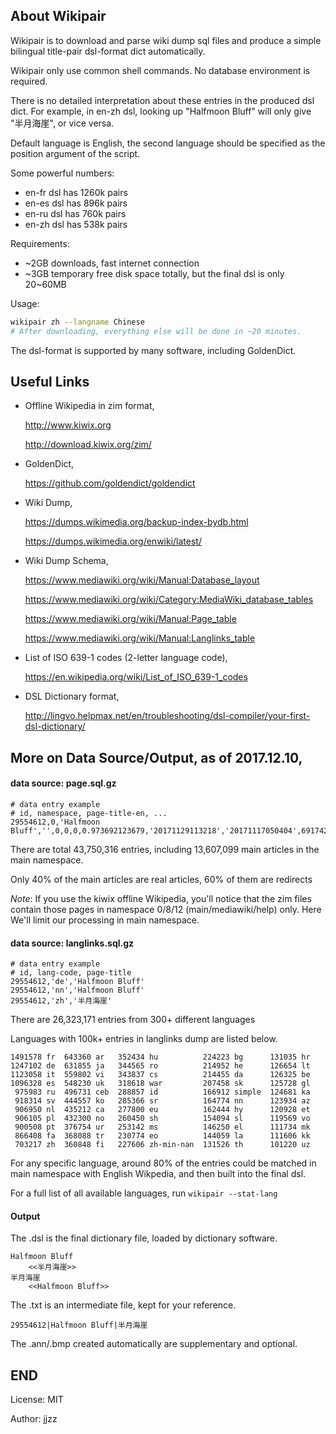 ## About Wikipair

Wikipair is to download and parse wiki dump sql files and produce
a simple bilingual title-pair dsl-format dict automatically.

Wikipair only use common shell commands. No database environment is required.

There is no detailed interpretation about these entries in the produced
dsl dict. For example, in en-zh dsl, looking up "Halfmoon Bluff" will
only give "半月海崖", or vice versa.

Default language is English, the second language should be specified as
the position argument of the script.

Some powerful numbers:
* en-fr dsl has 1260k pairs
* en-es dsl has  896k pairs
* en-ru dsl has  760k pairs
* en-zh dsl has  538k pairs

Requirements:
* \~2GB downloads, fast internet connection
* \~3GB temporary free disk space totally, but the final dsl is only 20\~60MB

Usage:
```bash
wikipair zh --langname Chinese
# After downloading, everything else will be done in ~20 minutes.
```

The dsl-format is supported by many software, including GoldenDict.

## Useful Links

* Offline Wikipedia in zim format,

    http://www.kiwix.org

    http://download.kiwix.org/zim/

* GoldenDict,

    https://github.com/goldendict/goldendict

* Wiki Dump,

    https://dumps.wikimedia.org/backup-index-bydb.html

    https://dumps.wikimedia.org/enwiki/latest/

* Wiki Dump Schema,

    https://www.mediawiki.org/wiki/Manual:Database_layout

    https://www.mediawiki.org/wiki/Category:MediaWiki_database_tables

    https://www.mediawiki.org/wiki/Manual:Page_table

    https://www.mediawiki.org/wiki/Manual:Langlinks_table

* List of ISO 639-1 codes (2-letter language code),

    https://en.wikipedia.org/wiki/List_of_ISO_639-1_codes

* DSL Dictionary format,

    http://lingvo.helpmax.net/en/troubleshooting/dsl-compiler/your-first-dsl-dictionary/

## More on Data Source/Output, as of 2017.12.10,

#### data source: page.sql.gz

```text
# data entry example
# id, namespace, page-title-en, ...
29554612,0,'Halfmoon Bluff','',0,0,0,0.973692123679,'20171129113218','20171117050404',691742441,708,'wikitext',NULL
```

There are total 43,750,316 entries, including 13,607,099 main articles in the main namespace.

Only 40% of the main articles are real articles, 60% of them are redirects

*Note*: If you use the kiwix offline Wikipedia, you'll notice that the zim files contain those pages in namespace 0/8/12 (main/mediawiki/help) only. Here We'll limit our processing in main namespace.

#### data source: langlinks.sql.gz

```text
# data entry example
# id, lang-code, page-title
29554612,'de','Halfmoon Bluff'
29554612,'nn','Halfmoon Bluff'
29554612,'zh','半月海崖'
```

There are 26,323,171 entries from 300+ different languages

Languages with 100k+ entries in langlinks dump are listed below.

```text
1491578 fr  643360 ar   352434 hu          224223 bg      131035 hr
1247102 de  631855 ja   344565 ro          214952 he      126654 lt
1123058 it  559802 vi   343837 cs          214455 da      126325 be
1096328 es  548230 uk   318618 war         207458 sk      125728 gl
 975983 ru  496731 ceb  288857 id          166912 simple  124681 ka
 918314 sv  444557 ko   285366 sr          164774 nn      123934 az
 906950 nl  435212 ca   277800 eu          162444 hy      120928 et
 906105 pl  432300 no   260450 sh          154094 sl      119569 vo
 900508 pt  376754 ur   253142 ms          146250 el      111734 mk
 866408 fa  368088 tr   230774 eo          144059 la      111606 kk
 703217 zh  360848 fi   227606 zh-min-nan  131526 th      101220 uz
```

For any specific language, around 80% of the entries could be matched in main
namespace with English Wikpedia, and then built into the final dsl.

For a full list of all available languages, run `wikipair --stat-lang`

#### Output

The .dsl is the final dictionary file, loaded by dictionary software.

```text
Halfmoon Bluff
	<<半月海崖>>
半月海崖
	<<Halfmoon Bluff>>
```

The .txt is an intermediate file, kept for your reference.

```text
29554612|Halfmoon Bluff|半月海崖
```

The .ann/.bmp created automatically are supplementary and optional.

## END

License: MIT

Author: jjzz
